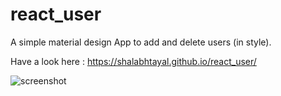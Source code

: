 # react_user
A simple material design App to add and delete users (in style). 

Have a look here : https://shalabhtayal.github.io/react_user/

![screenshot](https://i.ibb.co/dmXqCMB/screenshot.png "Screenshot")
